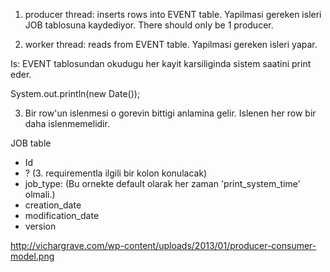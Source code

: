 1. producer thread: inserts rows into EVENT table. Yapilmasi gereken isleri JOB tablosuna kaydediyor.
There should only be 1 producer.

2. worker thread: reads from EVENT table. Yapilmasi gereken isleri yapar.

Is: EVENT tablosundan okudugu her kayit karsiliginda sistem saatini print eder.

System.out.println(new Date());

3. Bir row'un islenmesi o gorevin bittigi anlamina gelir. Islenen her row bir daha islenmemelidir. 



JOB table
- Id
- ? (3. requirementla ilgili bir kolon konulacak)
- job_type: (Bu ornekte default olarak her zaman 'print_system_time' olmali.)
- creation_date
- modification_date
- version 



http://vichargrave.com/wp-content/uploads/2013/01/producer-consumer-model.png